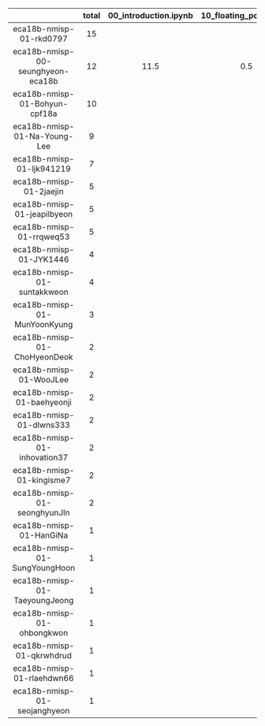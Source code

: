 |    |   total  |  00_introduction.ipynb  |  10_floating_point.ipynb  |  10_sequential.ipynb  |  20_bisection.ipynb  |  30_newton_raphson.ipynb  |  Untitled.ipynb  |
|:--:|:----:|:----:|:----:|:----:|:----:|:----:|:----:|
| eca18b-nmisp-01-rkd0797 | 15 |  |  | 5.333333333333333 | 3.3333333333333335 | 6.333333333333333 |   |
| eca18b-nmisp-00-seunghyeon-eca18b | 12 | 11.5 | 0.5 |  |  |  |   |
| eca18b-nmisp-01-Bohyun-cpf18a | 10 |  |  | 3.3333333333333335 | 1.3333333333333333 | 5.333333333333333 |   |
| eca18b-nmisp-01-Na-Young-Lee | 9 |  |  | 5.333333333333333 | 1.3333333333333333 | 2.3333333333333335 |   |
| eca18b-nmisp-01-ljk941219 | 7 |  |  | 3.3333333333333335 | 1.8333333333333333 | 1.8333333333333333 |   |
| eca18b-nmisp-01-2jaejin | 5 |  |  | 1.5833333333333333 | 1.5833333333333333 | 1.5833333333333333 | 0.25  |
| eca18b-nmisp-01-jeapilbyeon | 5 |  |  | 2.3333333333333335 | 1.3333333333333333 | 1.3333333333333333 |   |
| eca18b-nmisp-01-rrqweq53 | 5 |  |  | 1.9999999999999998 | 1.0 | 1.9999999999999998 |   |
| eca18b-nmisp-01-JYK1446 | 4 |  |  | 2.3333333333333335 | 1.3333333333333333 | 0.3333333333333333 |   |
| eca18b-nmisp-01-suntakkweon | 4 |  |  | 3.3333333333333335 | 0.3333333333333333 | 0.3333333333333333 |   |
| eca18b-nmisp-01-MunYoonKyung | 3 |  |  | 2.3333333333333335 | 0.3333333333333333 | 0.3333333333333333 |   |
| eca18b-nmisp-01-ChoHyeonDeok | 2 |  |  | 1.3333333333333333 | 0.3333333333333333 | 0.3333333333333333 |   |
| eca18b-nmisp-01-WooJLee | 2 |  |  | 1.3333333333333333 | 0.3333333333333333 | 0.3333333333333333 |   |
| eca18b-nmisp-01-baehyeonji | 2 |  |  | 0.6666666666666666 | 0.6666666666666666 | 0.6666666666666666 |   |
| eca18b-nmisp-01-dlwns333 | 2 |  |  | 1.3333333333333333 | 0.3333333333333333 | 0.3333333333333333 |   |
| eca18b-nmisp-01-inhovation37 | 2 |  |  | 1.3333333333333333 | 0.3333333333333333 | 0.3333333333333333 |   |
| eca18b-nmisp-01-kingisme7 | 2 |  |  | 0.8333333333333333 | 0.8333333333333333 | 0.3333333333333333 |   |
| eca18b-nmisp-01-seonghyunJIn | 2 |  |  | 1.3333333333333333 | 0.3333333333333333 | 0.3333333333333333 |   |
| eca18b-nmisp-01-HanGiNa | 1 |  |  | 0.3333333333333333 | 0.3333333333333333 | 0.3333333333333333 |   |
| eca18b-nmisp-01-SungYoungHoon | 1 |  |  | 0.3333333333333333 | 0.3333333333333333 | 0.3333333333333333 |   |
| eca18b-nmisp-01-TaeyoungJeong | 1 |  |  | 0.3333333333333333 | 0.3333333333333333 | 0.3333333333333333 |   |
| eca18b-nmisp-01-ohbongkwon | 1 |  |  | 0.3333333333333333 | 0.3333333333333333 | 0.3333333333333333 |   |
| eca18b-nmisp-01-qkrwhdrud | 1 |  |  | 0.3333333333333333 | 0.3333333333333333 | 0.3333333333333333 |   |
| eca18b-nmisp-01-rlaehdwn66 | 1 |  |  | 0.3333333333333333 | 0.3333333333333333 | 0.3333333333333333 |   |
| eca18b-nmisp-01-seojanghyeon | 1 |  |  | 0.3333333333333333 | 0.3333333333333333 | 0.3333333333333333 |   |
